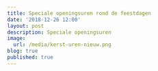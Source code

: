 ```yaml
---
title: Speciale openingsuren rond de feestdagen
date: '2018-12-26 12:00'
layout: post
description: Speciale openingsuren
image:
  url: /media/kerst-uren-nieuw.png
blog: true
published: true
---
```



